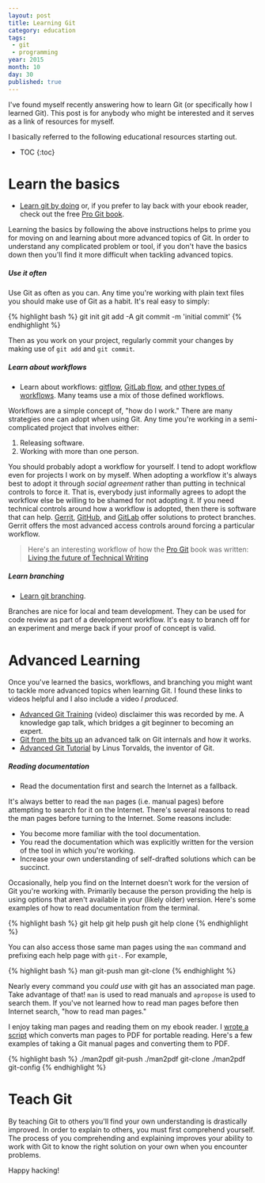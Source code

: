 ```yaml
---
layout: post
title: Learning Git
category: education
tags:
 - git
 - programming
year: 2015
month: 10
day: 30
published: true
---
```


I've found myself recently answering how to learn Git (or specifically how I
learned Git).  This post is for anybody who might be interested and it serves as
a link of resources for myself.

I basically referred to the following educational resources starting out.

* TOC
{:toc}

# Learn the basics

* [Learn git by doing][git-try] or, if you prefer to lay back with your ebook
  reader, check out the free [Pro Git book][git-book].

Learning the basics by following the above instructions helps to prime you for
moving on and learning about more advanced topics of Git.  In order to
understand any complicated problem or tool, if you don't have the basics down
then you'll find it more difficult when tackling advanced topics.

##### Use it often

Use Git as often as you can.  Any time you're working with plain text files you
should make use of Git as a habit.  It's real easy to simply:

{% highlight bash %}
git init
git add -A
git commit -m 'initial commit'
{% endhighlight %}

Then as you work on your project, regularly commit your changes by making use of
`git add` and `git commit`.

##### Learn about workflows

* Learn about workflows: [gitflow][gitflow], [GitLab flow][gitlab-flow], and
  [other types of workflows][git-workflows].  Many teams use a mix of those
  defined workflows.

Workflows are a simple concept of, "how do I work."  There are many strategies
one can adopt when using Git.  Any time you're working in a semi-complicated
project that involves either:

1. Releasing software.
2. Working with more than one person.

You should probably adopt a workflow for yourself.  I tend to adopt workflow
even for projects I work on by myself.  When adopting a workflow it's always
best to adopt it through _social agreement_ rather than putting in technical
controls to force it.  That is, everybody just informally agrees to adopt the
workflow else be willing to be shamed for not adopting it.  If you need
technical controls around how a workflow is adopted, then there is software that
can help.  [Gerrit][gerrit-protect], [GitHub][github-protect], and
[GitLab][gitlab-protect] offer solutions to protect branches.  Gerrit offers the
most advanced access controls around forcing a particular workflow.

> Here's an interesting workflow of how the [Pro Git][git-book] book was
> written: [Living the future of Technical Writing][git-book-workflow]

##### Learn branching

* [Learn git branching](http://pcottle.github.io/learnGitBranching/).

Branches are nice for local and team development.  They can be used for code
review as part of a development workflow.  It's easy to branch off for an
experiment and merge back if your proof of concept is valid.

# Advanced Learning

Once you've learned the basics, workflows, and branching you might want to
tackle more advanced topics when learning Git.  I found these links to videos
helpful and I also include a video _I produced_.

* [Advanced Git Training](http://youtu.be/x2VbPiNJjpw) (video) disclaimer this
  was recorded by me.  A knowledge gap talk, which bridges a git beginner to
  becoming an expert.
* [Git from the bits up](https://www.youtube.com/watch?v=MYP56QJpDr4) an
  advanced talk on Git internals and how it works.
* [Advanced Git Tutorial](https://www.youtube.com/watch?v=8ET_gl1qAZ0) by Linus
  Torvalds, the inventor of Git.

##### Reading documentation

* Read the documentation first and search the Internet as a fallback.

It's always better to read the `man` pages (i.e. manual pages) before attempting
to search for it on the Internet.  There's several reasons to read the man pages
before turning to the Internet.  Some reasons include:

* You become more familiar with the tool documentation.
* You read the documentation which was explicitly written for the version of the
  tool in which you're working.
* Increase your own understanding of self-drafted solutions which can be
  succinct.

Occasionally, help you find on the Internet doesn't work for the version of Git
you're working with.  Primarily because the person providing the help is using
options that aren't available in your (likely older) version.  Here's some
examples of how to read documentation from the terminal.

{% highlight bash %}
git help
git help push
git help clone
{% endhighlight %}

You can also access those same man pages using the `man` command and prefixing
each help page with `git-`.  For example,

{% highlight bash %}
man git-push
man git-clone
{% endhighlight %}

Nearly every command you _could use_ with git has an associated man page.  Take
advantage of that!  `man` is used to read manuals and `apropose` is used to
search them.  If you've not learned how to read man pages before then Internet
search, "how to read man pages."

I enjoy taking man pages and reading them on my ebook reader.  I [wrote a
script][man2pdf] which converts man pages to PDF for portable reading.  Here's
a few examples of taking a Git manual pages and converting them to PDF.

{% highlight bash %}
./man2pdf git-push
./man2pdf git-clone
./man2pdf git-config
{% endhighlight %}

# Teach Git

By teaching Git to others you'll find your own understanding is drastically
improved.  In order to explain to others, you must first comprehend yourself.
The process of you comprehending and explaining improves your ability to work
with Git to know the right solution on your own when you encounter problems.

Happy hacking!

[gerrit-protect]: https://gerrit-documentation.storage.googleapis.com/Documentation/2.11.4/access-control.html
[git-book-workflow]: https://medium.com/@chacon/living-the-future-of-technical-writing-2f368bd0a272
[git-book]: http://git-scm.com/book
[git-try]: http://try.github.com/
[git-workflows]: https://www.atlassian.com/git/workflows
[gitflow]: http://nvie.com/posts/a-successful-git-branching-model/
[github-protect]: https://github.com/blog/2051-protected-branches-and-required-status-checks
[gitlab-flow]: https://about.gitlab.com/2014/09/29/gitlab-flow/
[gitlab-protect]: https://about.gitlab.com/2014/11/26/keeping-your-code-protected/
[man2pdf]: https://github.com/samrocketman/home/blob/master/bin/man2pdf

